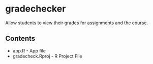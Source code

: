 # gradechecker

Allow students to view their grades for assignments and the course.

## Contents
- app.R - App file
- gradecheck.Rproj - R Project File
